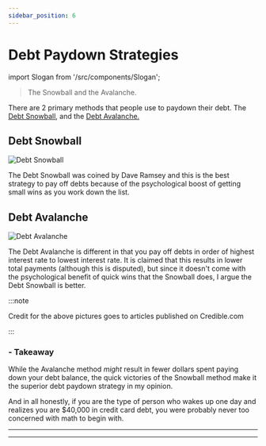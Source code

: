 ```yaml
---
sidebar_position: 6
---
```


# Debt Paydown Strategies

import Slogan from '/src/components/Slogan';

>The Snowball and the Avalanche.

There are 2 primary methods that people use to paydown their debt. The [Debt Snowball](https://www.ramseysolutions.com/debt/how-the-debt-snowball-method-works), and the [Debt Avalanche.](https://www.nerdwallet.com/article/finance/what-is-a-debt-avalanche)

## Debt Snowball

![Debt Snowball](/img/method-snowball.svg)

The Debt Snowball was coined by Dave Ramsey and this is the best strategy to pay off debts because of the psychological boost of getting small wins as you work down the list.

## Debt Avalanche

![Debt Avalanche](/img/method-avalanche.svg)

The Debt Avalanche is different in that you pay off debts in order of highest interest rate to lowest interest rate. It is claimed that this results in lower total payments (although this is disputed), but since it doesn't come with the psychological benefit of quick wins that the Snowball does, I argue the Debt Snowball is better.

:::note 

Credit for the above pictures goes to articles published on Credible.com

:::

### - Takeaway

While the Avalanche method *might* result in fewer dollars spent paying down your debt balance, the quick victories of the Snowball method make it the superior debt paydown strategy in my opinion.

And in all honestly, if you are the type of person who wakes up one day and realizes you are $40,000 in credit card debt, you were probably never too concerned with math to begin with.

---
<Slogan/>

---